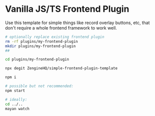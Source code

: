 # Vanilla JS/TS Frontend Plugin

Use this template for simple things like record overlay buttons, etc, that don't require a whole frontend framework to work well.

```sh
# optionally replace existing frontend plugin
rm -rf plugins/my-frontend-plugin
mkdir plugins/my-frontend-plugin
##

cd plugins/my-frontend-plugin

npx degit ZengineHQ/simple-frontend-plugin-template

npm i

# possible but not recommended:
npm start

# ideally:
cd ../..
mayan watch
```
